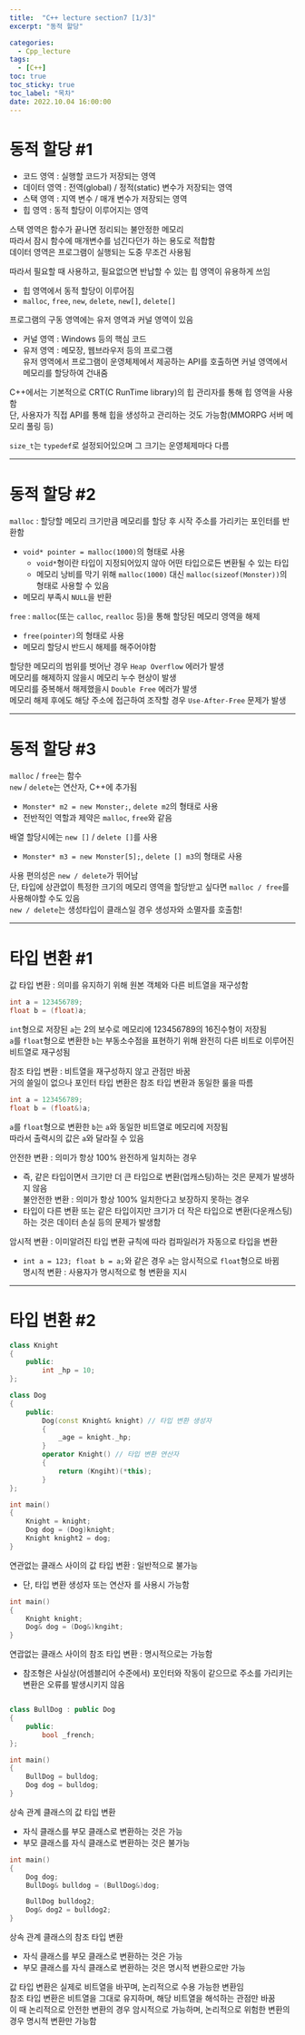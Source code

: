 ```yaml
---
title:  "C++ lecture section7 [1/3]"
excerpt: "동적 할당"

categories:
  - Cpp_lecture
tags:
  - [C++]
toc: true
toc_sticky: true
toc_label: "목차"
date: 2022.10.04 16:00:00
---
```


# 동적 할당 #1

* 코드 영역 : 실행할 코드가 저장되는 영역
* 데이터 영역 : 전역(global) / 정적(static) 변수가 저장되는 영역
* 스택 영역 : 지역 변수 / 매개 변수가 저장되는 영역
* 힙 영역 : 동적 할당이 이루어지는 영역

스택 영역은 함수가 끝나면 정리되는 불안정한 메모리    
따라서 잠시 함수에 매개변수를 넘긴다던가 하는 용도로 적합함    
데이터 영역은 프로그램이 실행되는 도중 무조건 사용됨    

따라서 필요할 때 사용하고, 필요없으면 반납할 수 있는 힙 영역이 유용하게 쓰임
* 힙 영역에서 동적 할당이 이루어짐
* `malloc`, `free`, `new`, `delete`, `new[]`, `delete[]`

프로그램의 구동 영역에는 유저 영역과 커널 영역이 있음
* 커널 영역 : Windows 등의 핵심 코드
* 유저 영역 : 메모장, 웹브라우저 등의 프로그램    
	유저 영역에서 프로그램이 운영체제에서 제공하는 API를 호출하면 커널 영역에서 메모리를 할당하여 건내줌

C++에서는 기본적으로 CRT(C RunTime library)의 힙 관리자를 통해 힙 영역을 사용함    
단, 사용자가 직접 API를 통해 힙을 생성하고 관리하는 것도 가능함(MMORPG 서버 메모리 풀링 등)    

`size_t`는 `typedef`로 설정되어있으며 그 크기는 운영체제마다 다름    

***

# 동적 할당 #2

`malloc` : 할당할 메모리 크기만큼 메모리를 할당 후 시작 주소를 가리키는 포인터를 반환함
* `void* pointer = malloc(1000)`의 형태로 사용
	* `void*`형이란 타입이 지정되어있지 않아 어떤 타입으로든 변환될 수 있는 타입
	* 메모리 낭비를 막기 위해 `malloc(1000)` 대신 `malloc(sizeof(Monster))`의 형태로 사용할 수 있음
* 메모리 부족시 `NULL`을 반환

`free` : `malloc`(또는 `calloc`, `realloc` 등)을 통해 할당된 메모리 영역을 해제
* `free(pointer)`의 형태로 사용
* 메모리 할당시 반드시 해제를 해주어야함

할당한 메모리의 범위를 벗어난 경우 `Heap Overflow` 에러가 발생    
메모리를 해제하지 않을시 메모리 누수 현상이 발생    
메모리를 중복해서 해제했을시 `Double Free` 에러가 발생    
메모리 해제 후에도 해당 주소에 접근하여 조작할 경우 `Use-After-Free` 문제가 발생    

***

# 동적 할당 #3

`malloc` / `free`는 함수    
`new` / `delete`는 연산자, C++에 추가됨    
* `Monster* m2 = new Monster;`, `delete m2`의 형태로 사용
* 전반적인 역할과 제약은 `malloc`, `free`와 같음

배열 할당시에는 `new []` / `delete []`를 사용    
* `Monster* m3 = new Monster[5];`, `delete [] m3`의 형태로 사용

사용 편의성은 `new / delete`가 뛰어남    
단, 타입에 상관없이 특정한 크기의 메모리 영역을 할당받고 싶다면 `malloc / free`를 사용해야할 수도 있음    
`new / delete`는 생성타입이 클래스일 경우 생성자와 소멸자를 호출함!    

***

# 타입 변환 #1

값 타입 변환 : 의미를 유지하기 위해 원본 객체와 다른 비트열을 재구성함    
```cpp
int a = 123456789;
float b = (float)a;
```
`int`형으로 저장된 `a`는 2의 보수로 메모리에 123456789의 16진수형이 저장됨    
`a`를 `float`형으로 변환한 `b`는 부동소수점을 표현하기 위해 완전히 다른 비트로 이루어진 비트열로 재구성됨    

참조 타입 변환 : 비트열을 재구성하지 않고 관점만 바꿈    
	거의 쓸일이 없으나 포인터 타입 변환은 참조 타입 변환과 동일한 룰을 따름    
```cpp
int a = 123456789;
float b = (float&)a;
```
`a`를 `float`형으로 변환한 `b`는 `a`와 동일한 비트열로 메모리에 저장됨    
따라서 출력시의 값은 `a`와 달라질 수 있음    

안전한 변환 : 의미가 항상 100% 완전하게 일치하는 경우    
* 즉, 같은 타입이면서 크기만 더 큰 타입으로 변환(업캐스팅)하는 것은 문제가 발생하지 않음    
불안전한 변환 : 의미가 항상 100% 일치한다고 보장하지 못하는 경우     
* 타입이 다른 변환 또는 같은 타입이지만 크기가 더 작은 타입으로 변환(다운캐스팅)하는 것은 데이터 손실 등의 문제가 발생함    

암시적 변환 : 이미알려진 타입 변환 규칙에 따라 컴파일러가 자동으로 타입을 변환    
* `int a = 123; float b = a;`와 같은 경우 `a`는 암시적으로 `float`형으로 바뀜    
명시적 변환 : 사용자가 명시적으로 형 변환을 지시    

***

# 타입 변환 #2   

```cpp
class Knight
{
	public:
		int _hp = 10;
};

class Dog
{
	public:
		Dog(const Knight& knight) // 타입 변환 생성자
		{
			_age = knight._hp;
		}
		operator Knight() // 타입 변환 연산자
		{
			return (Kngiht)(*this);
		}
};

int main()
{
	Knight = knight;
	Dog dog = (Dog)knight;
	Knight knight2 = dog;
}
```

연관없는 클래스 사이의 값 타입 변환 : 일반적으로 불가능    
* 단, 타입 변환 생성자 또는 연산자 를 사용시 가능함 

```cpp
int main()
{
	Knight knight;
	Dog& dog = (Dog&)kngiht;
}
```

연괍없는 클래스 사이의 참조 타입 변환 : 명시적으로는 가능함    
* 참조형은 사실상(어셈블리어 수준에서) 포인터와 작동이 같으므로 주소를 가리키는 변환은 오류를 발생시키지 않음    

```cpp

class BullDog : public Dog
{
	public:
		bool _french;
};

int main()
{
	BullDog = bulldog;
	Dog dog = bulldog;
}
```

상속 관계 클래스의 값 타입 변환
* 자식 클래스를 부모 클래스로 변환하는 것은 가능    
* 부모 클래스를 자식 클래스로 변환하는 것은 불가능    

```cpp
int main()
{
	Dog dog;
	BullDog& bulldog = (BullDog&)dog;

	BullDog bulldog2;
	Dog& dog2 = bulldog2;
}
```

상속 관계 클래스의 참조 타입 변환
* 자식 클래스를 부모 클래스로 변환하는 것은 가능    
* 부모 클래스를 자식 클래스로 변환하는 것은 명시적 변환으로만 가능    


값 타입 변환은 실제로 비트열을 바꾸며, 논리적으로 수용 가능한 변환임    
참조 타입 변환은 비트열을 그대로 유지하며, 해당 비트열을 해석하는 관점만 바꿈    
이 때 논리적으로 안전한 변환의 경우 암시적으로 가능하며, 논리적으로 위험한 변환의 경우 명시적 변환만 가능함    